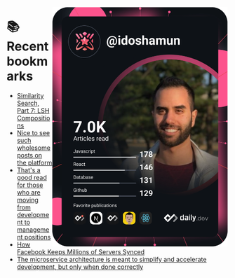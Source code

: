 <a href="https://app.daily.dev/idoshamun"><img src="https://raw.githubusercontent.com/idoshamun/idoshamun/devcard/devcard.svg" align='right' width="400" alt="Ido Shamun's Dev Card"/></a>

# 📚 Recent bookmarks
<!-- BOOKMARKS:START -->
- [Similarity Search, Part 7: LSH Compositions](https://app.daily.dev/posts/wYRfkaWd8?utm_source=rss&utm_medium=bookmarks&utm_campaign=28849d86070e4c099c877ab6837c61f0)
- [Nice to see such wholesome posts on the platform](https://app.daily.dev/posts/7OovgmIfN?utm_source=rss&utm_medium=bookmarks&utm_campaign=28849d86070e4c099c877ab6837c61f0)
- [That&#39;s a good read for those who are moving from development to management positions](https://app.daily.dev/posts/oYbrLxbDF?utm_source=rss&utm_medium=bookmarks&utm_campaign=28849d86070e4c099c877ab6837c61f0)
- [How Facebook Keeps Millions of Servers Synced](https://app.daily.dev/posts/1Ho2pWUIH?utm_source=rss&utm_medium=bookmarks&utm_campaign=28849d86070e4c099c877ab6837c61f0)
- [The microservice architecture is meant to simplify and accelerate development, but only when done correctly](https://app.daily.dev/posts/VDxO0XXjk?utm_source=rss&utm_medium=bookmarks&utm_campaign=28849d86070e4c099c877ab6837c61f0)
<!-- BOOKMARKS:END -->
